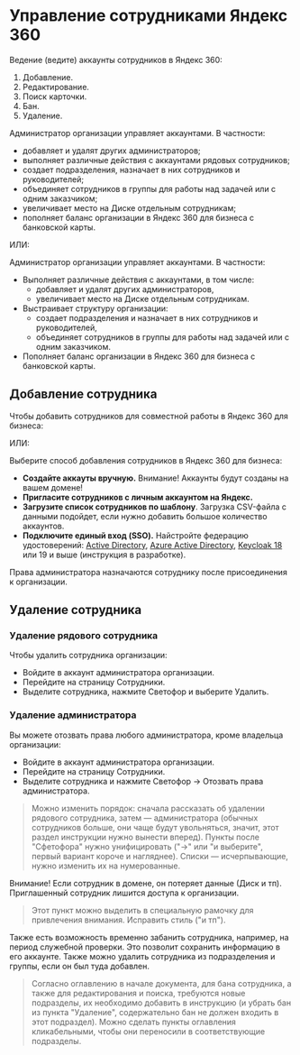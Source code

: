 # Управление сотрудниками Яндекс 360

Ведение (ведите) аккаунты сотрудников в Яндекс 360:

1. Добавление.
2. Редактирование.
3. Поиск карточки.
4. Бан.
5. Удаление.

Администратор организации управляет аккаунтами. В частности:

- добавляет и удалят других администраторов;
- выполняет различные действия с аккаунтами рядовых сотрудников;
- создает подразделения, назначает в них сотрудников и руководителей;
- объединяет сотрудников в группы для работы над задачей или с одним заказчиком;
- увеличивает место на Диске отдельным сотрудникам;
- пополняет баланс организации в Яндекс 360 для бизнеса с банковской карты.

ИЛИ:

Администратор организации управляет аккаунтами. В частности:

- Выполняет различные действия с аккаунтами, в том числе:
  - добавляет и удалят других администраторов,
  - увеличивает место на Диске отдельным сотрудникам.
- Выстраивает структуру организации:
  - создает подразделения и назначает в них сотрудников и руководителей,
  - объединяет сотрудников в группы для работы над задачей или с одним заказчиком.
- Пополняет баланс организации в Яндекс 360 для бизнеса с банковской карты.

## Добавление сотрудника

Чтобы добавить сотрудников для совместной работы в Яндекс 360 для бизнеса:

ИЛИ:

Выберите способ добавления сотрудников в Яндекс 360 для бизнеса:

- **Создайте аккауты вручную.** Внимание! Аккаунты будут созданы на вашем домене!
- **Пригласите сотрудников с личным аккаунтом на Яндекс.**
- **Загрузите список сотрудников по шаблону**. Загрузка CSV-файла с данными подойдет, если нужно добавить большое количество аккаунтов.
- **Подключите единый вход (SSO).** Найстройте <span title="В технологиях единого входа Single Sign-On (SSO) поставщик удостоверений (IdP) отвечает за аутентификацию пользователей, а поставщик сервисов (SP) управляет доступом к ресурсам">федерацию удостоверений</span>: [Active Directory](https://yandex.ru/support/yandex-360/business/admin/ru/sso/adfs-preset), [Azure Active Directory](https://yandex.ru/support/yandex-360/business/admin/ru/sso/adfs-azure-preset), [Keycloak 18](https://yandex.ru/support/yandex-360/business/admin/ru/sso/keycloak-preset-18) или 19 и выше (инструкция в разработке).

Права администратора назначаются сотруднику после присоединения к организации.

## Удаление сотрудника

### Удаление рядового сотрудника

Чтобы удалить сотрудника организации:
- Войдите в аккаунт администратора организации.
- Перейдите на страницу Сотрудники.
- Выделите сотрудника, нажмите Светофор и выберите Удалить.

### Удаление администратора

Вы можете отозвать права любого администратора, кроме владельца организации:

- Войдите в аккаунт администратора организации.
- Перейдите на страницу Сотрудники.
- Выделите сотрудника и нажмите Светофор → Отозвать права администратора.

> Можно изменить порядок: сначала рассказать об удалении рядового сотрудника, затем — администратора (обычных сотрудников больше, они чаще будут увольняться, значит, этот раздел инструкции нужно вынести вперед). Пункты после "Сфетофора" нужно унифицировать ("→" или "и выберите", первый вариант короче и нагляднее). Списки — исчерпывающие, нужно изменить их на нумерованные.

Внимание! Если сотрудник в домене, он потеряет данные (Диск и тп). Приглашенный сотрудник лишится доступа к организации.

> Этот пункт можно выделить в специальную рамочку для привлечения внимания. Исправить стиль ("и тп").

Также есть возможность временно забанить сотрудника, например, на период служебной проверки. Это позволит сохранить информацию в его аккаунте. Также можно удалить сотрудника из подразделения и группы, если он был туда добавлен.

> Согласно оглавлению в начале документа, для бана сотрудника, а также для редактирования и поиска, требуются новые подразделы, их необходимо добавить в инструкцию (и убрать бан из пункта "Удаление", содержательно бан не должен входить в этот подраздел). Можно сделать пункты оглавления кликабельными, чтобы они переносили в соответствующие подразделы.
